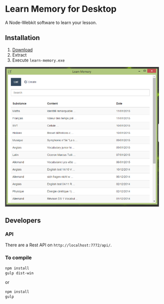 # Learn Memory for Desktop

A Node-Webkit software to learn your lesson.

## Installation

1. [Download](https://raw.githubusercontent.com/cedced19/learn-memory-desktop/master/dist/Windows.zip)
2. Extract
3. Execute `learn-memory.exe`

![Demo](demo.png)


## Developers

### API

There are a Rest API on `http://localhost:7772/api/`.

### To compile

```
npm install
gulp dist-win
```
or
```
npm install
gulp
```
